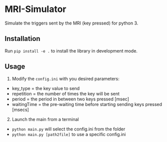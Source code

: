 # MRI-Simulator
Simulate the triggers sent by the MRI (key pressed) for python 3.

## Installation
Run ```pip install -e .``` to install the library in development mode.

## Usage
1. Modify the ```config.ini``` with you desired parameters:
  * key_type      =   the key value to send
  * repetition    =   the number of times the key will be sent
  * period        =   the period in between two keys pressed                     [msec]
  * waitingTime  =   the pre-waiting time before starting sending keys pressed  [msecs]
2. Launch the main from a terminal 
  * ```python main.py``` will select the config.ini from the folder
  * ```python main.py [path2file]``` to use a specific config.ini
